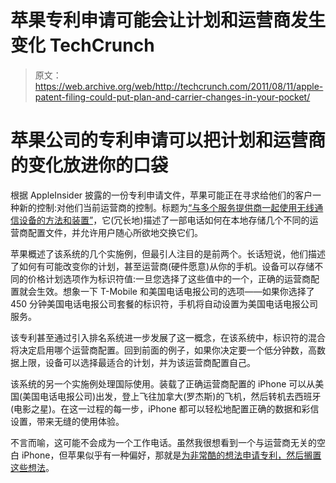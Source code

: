 # 苹果专利申请可能会让计划和运营商发生变化 TechCrunch

> 原文：<https://web.archive.org/web/http://techcrunch.com/2011/08/11/apple-patent-filing-could-put-plan-and-carrier-changes-in-your-pocket/>

# 苹果公司的专利申请可以把计划和运营商的变化放进你的口袋

根据 AppleInsider 披露的一份专利申请文件，苹果可能正在寻求给他们的客户一种新的控制:对他们当前运营商的控制。标题为[“与多个服务提供商一起使用无线通信设备的方法和装置”](https://web.archive.org/web/20230205043802/http://www.freepatentsonline.com/y2011/0195700.html)，它(冗长地)描述了一部电话如何在本地存储几个不同的运营商配置文件，并允许用户随心所欲地交换它们。

苹果概述了该系统的几个实施例，但最引人注目的是前两个。长话短说，他们描述了如何有可能改变你的计划，甚至运营商(硬件愿意)从你的手机。设备可以存储不同的价格计划选项作为标识符值:一旦您选择了这些值中的一个，正确的运营商配置就会生效。想象一下 T-Mobile 和美国电话电报公司的选项——如果你选择了 450 分钟美国电话电报公司套餐的标识符，手机将自动设置为美国电话电报公司服务。

该专利甚至通过引入排名系统进一步发展了这一概念，在该系统中，标识符的混合将决定启用哪个运营商配置。回到前面的例子，如果你决定要一个低分钟数，高数据上限，设备可以选择最适合的计划，并为该运营商配置自己。

该系统的另一个实施例处理国际使用。装载了正确运营商配置的 iPhone 可以从美国(美国电话电报公司)出发，登上飞往加拿大(罗杰斯)的飞机，然后转机去西班牙(电影之星)。在这一过程的每一步，iPhone 都可以轻松地配置正确的数据和彩信设置，带来无缝的使用体验。

不言而喻，这可能不会成为一个工作电话。虽然我很想看到一个与运营商无关的空白 iPhone，但苹果似乎有一种偏好，那就是[为非常酷的想法申请专利，然后搁置这些想法](https://web.archive.org/web/20230205043802/https://techcrunch.com/2009/06/12/apple-patent-reveals-plans-for-emergency-mode/)。